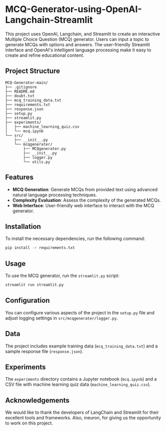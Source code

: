 # MCQ-Generator-using-OpenAI-Langchain-Streamlit
This project uses OpenAI, Langchain, and Streamlit to create an interactive Multiple Choice Question (MCQ) generator. Users can input a topic to generate MCQs with options and answers. The user-friendly Streamlit interface and OpenAI's intelligent language processing make it easy to create and refine educational content.


## Project Structure
```
MCQ-Generator-main/
├── .gitignore
├── README.md
├── doubt.txt
├── mcq_training_data.txt
├── requirements.txt
├── response.json
├── setup.py
├── streamlit.py
├── experiments/
│   ├── machine_learning_quiz.csv
│   └── mcq.ipynb
└── src/
    ├── __init__.py
    └── mcqgenerater/
        ├── MCQgenerater.py
        ├── __init__.py
        ├── logger.py
        └── utils.py
```

## Features
- **MCQ Generation**: Generate MCQs from provided text using advanced natural language processing techniques.
- **Complexity Evaluation**: Assess the complexity of the generated MCQs.
- **Web Interface**: User-friendly web interface to interact with the MCQ generator.

## Installation
To install the necessary dependencies, run the following command:
```bash
pip install -r requirements.txt
```

## Usage
To use the MCQ generator, run the `streamlit.py` script:
```bash
streamlit run streamlit.py
```

## Configuration
You can configure various aspects of the project in the `setup.py` file and adjust logging settings in `src/mcqgenerater/logger.py`.

## Data
The project includes example training data (`mcq_training_data.txt`) and a sample response file (`response.json`).

## Experiments
The `experiments` directory contains a Jupyter notebook (`mcq.ipynb`) and a CSV file with machine learning quiz data (`machine_learning_quiz.csv`).

## Acknowledgements
We would like to thank the developers of LangChain and Streamlit for their excellent tools and frameworks. Also, ineuron, for giving us the opportunity to work on this project.

